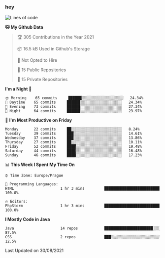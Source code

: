 ### hey

<!--START_SECTION:waka-->
![Lines of code](https://img.shields.io/badge/From%20Hello%20World%20I%27ve%20Written-108926%20lines%20of%20code-blue)

**🐱 My Github Data** 

> 🏆 305 Contributions in the Year 2021
 > 
> 📦 16.5 kB Used in Github's Storage 
 > 
> 🚫 Not Opted to Hire
 > 
> 📜 15 Public Repositories 
 > 
> 🔑 15 Private Repositories  
 > 
**I'm a Night 🦉** 

```text
🌞 Morning    65 commits     ██████░░░░░░░░░░░░░░░░░░░   24.34% 
🌆 Daytime    65 commits     ██████░░░░░░░░░░░░░░░░░░░   24.34% 
🌃 Evening    73 commits     ██████░░░░░░░░░░░░░░░░░░░   27.34% 
🌙 Night      64 commits     ██████░░░░░░░░░░░░░░░░░░░   23.97%

```
📅 **I'm Most Productive on Friday** 

```text
Monday       22 commits     ██░░░░░░░░░░░░░░░░░░░░░░░   8.24% 
Tuesday      39 commits     ███░░░░░░░░░░░░░░░░░░░░░░   14.61% 
Wednesday    37 commits     ███░░░░░░░░░░░░░░░░░░░░░░   13.86% 
Thursday     27 commits     ██░░░░░░░░░░░░░░░░░░░░░░░   10.11% 
Friday       52 commits     ████░░░░░░░░░░░░░░░░░░░░░   19.48% 
Saturday     44 commits     ████░░░░░░░░░░░░░░░░░░░░░   16.48% 
Sunday       46 commits     ████░░░░░░░░░░░░░░░░░░░░░   17.23%

```


📊 **This Week I Spent My Time On** 

```text
⌚︎ Time Zone: Europe/Prague

💬 Programming Languages: 
HTML                     1 hr 3 mins         █████████████████████████   100.0%

🔥 Editors: 
PhpStorm                 1 hr 3 mins         █████████████████████████   100.0%

```

**I Mostly Code in Java** 

```text
Java                     14 repos            ██████████████████████░░░   87.5% 
CSS                      2 repos             ███░░░░░░░░░░░░░░░░░░░░░░   12.5%

```



 Last Updated on 30/08/2021
<!--END_SECTION:waka-->
